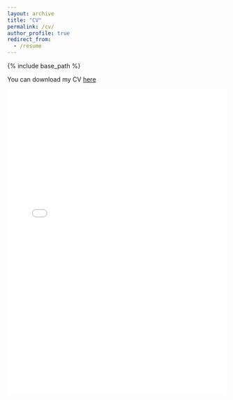 ```yaml
---
layout: archive
title: "CV"
permalink: /cv/
author_profile: true
redirect_from:
  - /resume
---
```


{% include base_path %}

You can download my CV <a href="https://drive.google.com/file/d/1AUd_6Owgijm0b1mQqBLjq9lYFaBPlt1r/view">here</a>

<iframe
  src="{{ '/files/paper.pdf' | relative_url }}"
  width="100%" height="700" style="border:0;"
  title="Paper PDF">
</iframe>
